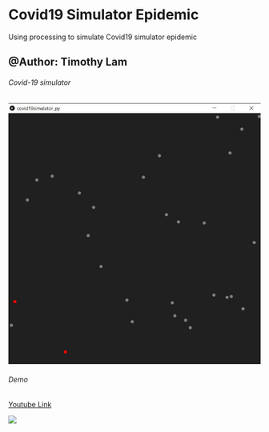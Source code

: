 # Covid19 Simulator Epidemic
 Using processing to simulate Covid19 simulator epidemic

## @Author: Timothy Lam

###### Covid-19 simulator
![Coivid-19 simulator](image/covid19simulator.jpg)

###### Demo
[Youtube Link](https://www.youtube.com/watch?v=rpRrHhlFJUg&feature=youtu.be)

![](video/covid19simulator.gif)